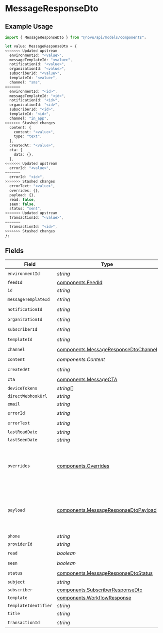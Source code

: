 # MessageResponseDto

## Example Usage

```typescript
import { MessageResponseDto } from "@novu/api/models/components";

let value: MessageResponseDto = {
<<<<<<< Updated upstream
  environmentId: "<value>",
  messageTemplateId: "<value>",
  notificationId: "<value>",
  organizationId: "<value>",
  subscriberId: "<value>",
  templateId: "<value>",
  channel: "sms",
=======
  environmentId: "<id>",
  messageTemplateId: "<id>",
  notificationId: "<id>",
  organizationId: "<id>",
  subscriberId: "<id>",
  templateId: "<id>",
  channel: "in_app",
>>>>>>> Stashed changes
  content: {
    content: "<value>",
    type: "text",
  },
  createdAt: "<value>",
  cta: {
    data: {},
  },
<<<<<<< Updated upstream
  errorId: "<value>",
=======
  errorId: "<id>",
>>>>>>> Stashed changes
  errorText: "<value>",
  overrides: {},
  payload: {},
  read: false,
  seen: false,
  status: "sent",
<<<<<<< Updated upstream
  transactionId: "<value>",
=======
  transactionId: "<id>",
>>>>>>> Stashed changes
};
```

## Fields

| Field                                                                                        | Type                                                                                         | Required                                                                                     | Description                                                                                  |
| -------------------------------------------------------------------------------------------- | -------------------------------------------------------------------------------------------- | -------------------------------------------------------------------------------------------- | -------------------------------------------------------------------------------------------- |
| `environmentId`                                                                              | *string*                                                                                     | :heavy_check_mark:                                                                           | N/A                                                                                          |
| `feedId`                                                                                     | [components.FeedId](../../models/components/feedid.md)                                       | :heavy_minus_sign:                                                                           | N/A                                                                                          |
| `id`                                                                                         | *string*                                                                                     | :heavy_minus_sign:                                                                           | N/A                                                                                          |
| `messageTemplateId`                                                                          | *string*                                                                                     | :heavy_check_mark:                                                                           | N/A                                                                                          |
| `notificationId`                                                                             | *string*                                                                                     | :heavy_check_mark:                                                                           | N/A                                                                                          |
| `organizationId`                                                                             | *string*                                                                                     | :heavy_check_mark:                                                                           | N/A                                                                                          |
| `subscriberId`                                                                               | *string*                                                                                     | :heavy_check_mark:                                                                           | N/A                                                                                          |
| `templateId`                                                                                 | *string*                                                                                     | :heavy_check_mark:                                                                           | N/A                                                                                          |
| `channel`                                                                                    | [components.MessageResponseDtoChannel](../../models/components/messageresponsedtochannel.md) | :heavy_check_mark:                                                                           | N/A                                                                                          |
| `content`                                                                                    | *components.Content*                                                                         | :heavy_check_mark:                                                                           | N/A                                                                                          |
| `createdAt`                                                                                  | *string*                                                                                     | :heavy_check_mark:                                                                           | N/A                                                                                          |
| `cta`                                                                                        | [components.MessageCTA](../../models/components/messagecta.md)                               | :heavy_check_mark:                                                                           | N/A                                                                                          |
| `deviceTokens`                                                                               | *string*[]                                                                                   | :heavy_minus_sign:                                                                           | N/A                                                                                          |
| `directWebhookUrl`                                                                           | *string*                                                                                     | :heavy_minus_sign:                                                                           | N/A                                                                                          |
| `email`                                                                                      | *string*                                                                                     | :heavy_minus_sign:                                                                           | N/A                                                                                          |
| `errorId`                                                                                    | *string*                                                                                     | :heavy_check_mark:                                                                           | N/A                                                                                          |
| `errorText`                                                                                  | *string*                                                                                     | :heavy_check_mark:                                                                           | N/A                                                                                          |
| `lastReadDate`                                                                               | *string*                                                                                     | :heavy_minus_sign:                                                                           | N/A                                                                                          |
| `lastSeenDate`                                                                               | *string*                                                                                     | :heavy_minus_sign:                                                                           | N/A                                                                                          |
| `overrides`                                                                                  | [components.Overrides](../../models/components/overrides.md)                                 | :heavy_check_mark:                                                                           | Provider specific overrides used when triggering the notification                            |
| `payload`                                                                                    | [components.MessageResponseDtoPayload](../../models/components/messageresponsedtopayload.md) | :heavy_check_mark:                                                                           | The payload that was used to send the notification trigger                                   |
| `phone`                                                                                      | *string*                                                                                     | :heavy_minus_sign:                                                                           | N/A                                                                                          |
| `providerId`                                                                                 | *string*                                                                                     | :heavy_minus_sign:                                                                           | N/A                                                                                          |
| `read`                                                                                       | *boolean*                                                                                    | :heavy_check_mark:                                                                           | N/A                                                                                          |
| `seen`                                                                                       | *boolean*                                                                                    | :heavy_check_mark:                                                                           | N/A                                                                                          |
| `status`                                                                                     | [components.MessageResponseDtoStatus](../../models/components/messageresponsedtostatus.md)   | :heavy_check_mark:                                                                           | N/A                                                                                          |
| `subject`                                                                                    | *string*                                                                                     | :heavy_minus_sign:                                                                           | N/A                                                                                          |
| `subscriber`                                                                                 | [components.SubscriberResponseDto](../../models/components/subscriberresponsedto.md)         | :heavy_minus_sign:                                                                           | N/A                                                                                          |
| `template`                                                                                   | [components.WorkflowResponse](../../models/components/workflowresponse.md)                   | :heavy_minus_sign:                                                                           | N/A                                                                                          |
| `templateIdentifier`                                                                         | *string*                                                                                     | :heavy_minus_sign:                                                                           | N/A                                                                                          |
| `title`                                                                                      | *string*                                                                                     | :heavy_minus_sign:                                                                           | N/A                                                                                          |
| `transactionId`                                                                              | *string*                                                                                     | :heavy_check_mark:                                                                           | N/A                                                                                          |